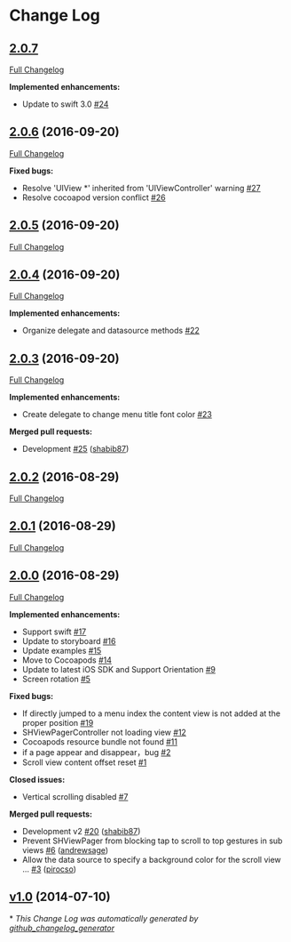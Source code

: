 # Change Log

## [2.0.7](https://github.com/shabib87/SHViewPager/tree/HEAD)

[Full Changelog](https://github.com/shabib87/SHViewPager/compare/2.0.6...HEAD)

**Implemented enhancements:**

- Update to swift 3.0 [\#24](https://github.com/shabib87/SHViewPager/issues/24)

## [2.0.6](https://github.com/shabib87/SHViewPager/tree/2.0.6) (2016-09-20)
[Full Changelog](https://github.com/shabib87/SHViewPager/compare/2.0.5...2.0.6)

**Fixed bugs:**

- Resolve 'UIView \*' inherited from 'UIViewController' warning [\#27](https://github.com/shabib87/SHViewPager/issues/27)
- Resolve cocoapod version conflict [\#26](https://github.com/shabib87/SHViewPager/issues/26)

## [2.0.5](https://github.com/shabib87/SHViewPager/tree/2.0.5) (2016-09-20)
[Full Changelog](https://github.com/shabib87/SHViewPager/compare/2.0.4...2.0.5)

## [2.0.4](https://github.com/shabib87/SHViewPager/tree/2.0.4) (2016-09-20)
[Full Changelog](https://github.com/shabib87/SHViewPager/compare/2.0.3...2.0.4)

**Implemented enhancements:**

- Organize delegate and datasource methods [\#22](https://github.com/shabib87/SHViewPager/issues/22)

## [2.0.3](https://github.com/shabib87/SHViewPager/tree/2.0.3) (2016-09-20)
[Full Changelog](https://github.com/shabib87/SHViewPager/compare/2.0.2...2.0.3)

**Implemented enhancements:**

- Create delegate to change menu title font color [\#23](https://github.com/shabib87/SHViewPager/issues/23)

**Merged pull requests:**

- Development [\#25](https://github.com/shabib87/SHViewPager/pull/25) ([shabib87](https://github.com/shabib87))

## [2.0.2](https://github.com/shabib87/SHViewPager/tree/2.0.2) (2016-08-29)
[Full Changelog](https://github.com/shabib87/SHViewPager/compare/2.0.1...2.0.2)

## [2.0.1](https://github.com/shabib87/SHViewPager/tree/2.0.1) (2016-08-29)
[Full Changelog](https://github.com/shabib87/SHViewPager/compare/2.0.0...2.0.1)

## [2.0.0](https://github.com/shabib87/SHViewPager/tree/2.0.0) (2016-08-29)
[Full Changelog](https://github.com/shabib87/SHViewPager/compare/v1.0...2.0.0)

**Implemented enhancements:**

- Support swift [\#17](https://github.com/shabib87/SHViewPager/issues/17)
- Update to storyboard [\#16](https://github.com/shabib87/SHViewPager/issues/16)
- Update examples [\#15](https://github.com/shabib87/SHViewPager/issues/15)
- Move to Cocoapods [\#14](https://github.com/shabib87/SHViewPager/issues/14)
- Update to latest iOS SDK and Support Orientation [\#9](https://github.com/shabib87/SHViewPager/issues/9)
- Screen rotation [\#5](https://github.com/shabib87/SHViewPager/issues/5)

**Fixed bugs:**

- If directly jumped to a menu index the content view is not added at the proper position [\#19](https://github.com/shabib87/SHViewPager/issues/19)
- SHViewPagerController not loading view [\#12](https://github.com/shabib87/SHViewPager/issues/12)
- Cocoapods resource bundle not found [\#11](https://github.com/shabib87/SHViewPager/issues/11)
- if a page appear and disappear，bug [\#2](https://github.com/shabib87/SHViewPager/issues/2)
- Scroll view content offset reset [\#1](https://github.com/shabib87/SHViewPager/issues/1)

**Closed issues:**

- Vertical scrolling disabled [\#7](https://github.com/shabib87/SHViewPager/issues/7)

**Merged pull requests:**

- Development v2 [\#20](https://github.com/shabib87/SHViewPager/pull/20) ([shabib87](https://github.com/shabib87))
- Prevent SHViewPager from blocking tap to scroll to top gestures in sub views  [\#6](https://github.com/shabib87/SHViewPager/pull/6) ([andrewsage](https://github.com/andrewsage))
- Allow the data source to specify a background color for the scroll view ... [\#3](https://github.com/shabib87/SHViewPager/pull/3) ([pirocso](https://github.com/pirocso))

## [v1.0](https://github.com/shabib87/SHViewPager/tree/v1.0) (2014-07-10)


\* *This Change Log was automatically generated by [github_changelog_generator](https://github.com/skywinder/Github-Changelog-Generator)*